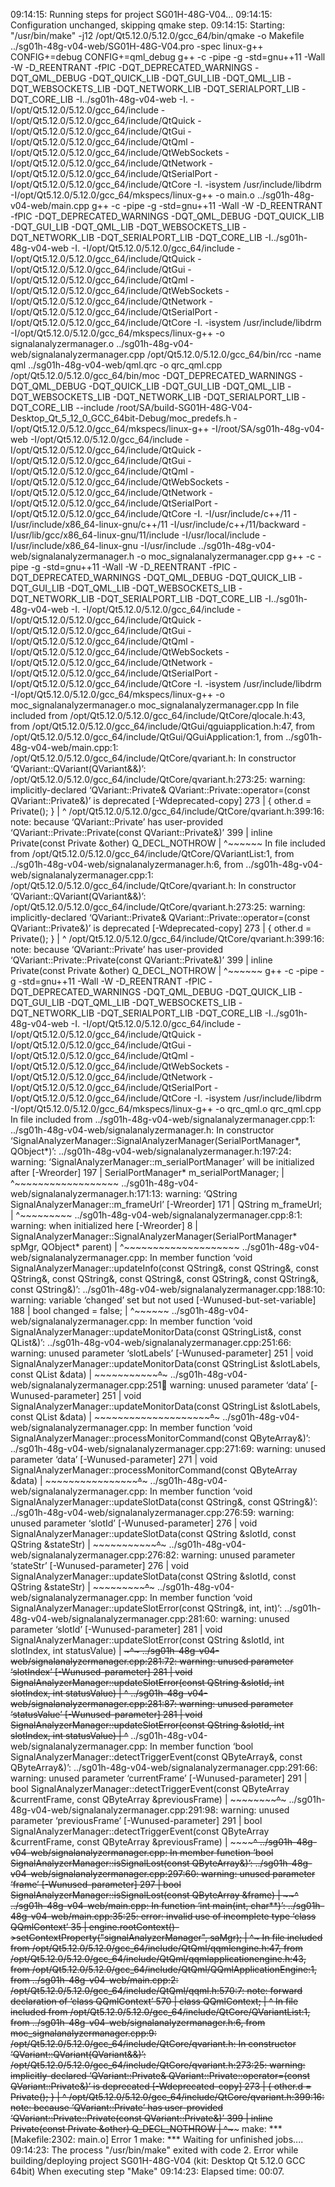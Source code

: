 09:14:15: Running steps for project SG01H-48G-V04...
09:14:15: Configuration unchanged, skipping qmake step.
09:14:15: Starting: "/usr/bin/make" -j12
/opt/Qt5.12.0/5.12.0/gcc_64/bin/qmake -o Makefile ../sg01h-48g-v04-web/SG01H-48G-V04.pro -spec linux-g++ CONFIG+=debug CONFIG+=qml_debug
g++ -c -pipe -g -std=gnu++11 -Wall -W -D_REENTRANT -fPIC -DQT_DEPRECATED_WARNINGS -DQT_QML_DEBUG -DQT_QUICK_LIB -DQT_GUI_LIB -DQT_QML_LIB -DQT_WEBSOCKETS_LIB -DQT_NETWORK_LIB -DQT_SERIALPORT_LIB -DQT_CORE_LIB -I../sg01h-48g-v04-web -I. -I/opt/Qt5.12.0/5.12.0/gcc_64/include -I/opt/Qt5.12.0/5.12.0/gcc_64/include/QtQuick -I/opt/Qt5.12.0/5.12.0/gcc_64/include/QtGui -I/opt/Qt5.12.0/5.12.0/gcc_64/include/QtQml -I/opt/Qt5.12.0/5.12.0/gcc_64/include/QtWebSockets -I/opt/Qt5.12.0/5.12.0/gcc_64/include/QtNetwork -I/opt/Qt5.12.0/5.12.0/gcc_64/include/QtSerialPort -I/opt/Qt5.12.0/5.12.0/gcc_64/include/QtCore -I. -isystem /usr/include/libdrm -I/opt/Qt5.12.0/5.12.0/gcc_64/mkspecs/linux-g++ -o main.o ../sg01h-48g-v04-web/main.cpp
g++ -c -pipe -g -std=gnu++11 -Wall -W -D_REENTRANT -fPIC -DQT_DEPRECATED_WARNINGS -DQT_QML_DEBUG -DQT_QUICK_LIB -DQT_GUI_LIB -DQT_QML_LIB -DQT_WEBSOCKETS_LIB -DQT_NETWORK_LIB -DQT_SERIALPORT_LIB -DQT_CORE_LIB -I../sg01h-48g-v04-web -I. -I/opt/Qt5.12.0/5.12.0/gcc_64/include -I/opt/Qt5.12.0/5.12.0/gcc_64/include/QtQuick -I/opt/Qt5.12.0/5.12.0/gcc_64/include/QtGui -I/opt/Qt5.12.0/5.12.0/gcc_64/include/QtQml -I/opt/Qt5.12.0/5.12.0/gcc_64/include/QtWebSockets -I/opt/Qt5.12.0/5.12.0/gcc_64/include/QtNetwork -I/opt/Qt5.12.0/5.12.0/gcc_64/include/QtSerialPort -I/opt/Qt5.12.0/5.12.0/gcc_64/include/QtCore -I. -isystem /usr/include/libdrm -I/opt/Qt5.12.0/5.12.0/gcc_64/mkspecs/linux-g++ -o signalanalyzermanager.o ../sg01h-48g-v04-web/signalanalyzermanager.cpp
/opt/Qt5.12.0/5.12.0/gcc_64/bin/rcc -name qml ../sg01h-48g-v04-web/qml.qrc -o qrc_qml.cpp
/opt/Qt5.12.0/5.12.0/gcc_64/bin/moc -DQT_DEPRECATED_WARNINGS -DQT_QML_DEBUG -DQT_QUICK_LIB -DQT_GUI_LIB -DQT_QML_LIB -DQT_WEBSOCKETS_LIB -DQT_NETWORK_LIB -DQT_SERIALPORT_LIB -DQT_CORE_LIB --include /root/SA/build-SG01H-48G-V04-Desktop_Qt_5_12_0_GCC_64bit-Debug/moc_predefs.h -I/opt/Qt5.12.0/5.12.0/gcc_64/mkspecs/linux-g++ -I/root/SA/sg01h-48g-v04-web -I/opt/Qt5.12.0/5.12.0/gcc_64/include -I/opt/Qt5.12.0/5.12.0/gcc_64/include/QtQuick -I/opt/Qt5.12.0/5.12.0/gcc_64/include/QtGui -I/opt/Qt5.12.0/5.12.0/gcc_64/include/QtQml -I/opt/Qt5.12.0/5.12.0/gcc_64/include/QtWebSockets -I/opt/Qt5.12.0/5.12.0/gcc_64/include/QtNetwork -I/opt/Qt5.12.0/5.12.0/gcc_64/include/QtSerialPort -I/opt/Qt5.12.0/5.12.0/gcc_64/include/QtCore -I. -I/usr/include/c++/11 -I/usr/include/x86_64-linux-gnu/c++/11 -I/usr/include/c++/11/backward -I/usr/lib/gcc/x86_64-linux-gnu/11/include -I/usr/local/include -I/usr/include/x86_64-linux-gnu -I/usr/include ../sg01h-48g-v04-web/signalanalyzermanager.h -o moc_signalanalyzermanager.cpp
g++ -c -pipe -g -std=gnu++11 -Wall -W -D_REENTRANT -fPIC -DQT_DEPRECATED_WARNINGS -DQT_QML_DEBUG -DQT_QUICK_LIB -DQT_GUI_LIB -DQT_QML_LIB -DQT_WEBSOCKETS_LIB -DQT_NETWORK_LIB -DQT_SERIALPORT_LIB -DQT_CORE_LIB -I../sg01h-48g-v04-web -I. -I/opt/Qt5.12.0/5.12.0/gcc_64/include -I/opt/Qt5.12.0/5.12.0/gcc_64/include/QtQuick -I/opt/Qt5.12.0/5.12.0/gcc_64/include/QtGui -I/opt/Qt5.12.0/5.12.0/gcc_64/include/QtQml -I/opt/Qt5.12.0/5.12.0/gcc_64/include/QtWebSockets -I/opt/Qt5.12.0/5.12.0/gcc_64/include/QtNetwork -I/opt/Qt5.12.0/5.12.0/gcc_64/include/QtSerialPort -I/opt/Qt5.12.0/5.12.0/gcc_64/include/QtCore -I. -isystem /usr/include/libdrm -I/opt/Qt5.12.0/5.12.0/gcc_64/mkspecs/linux-g++ -o moc_signalanalyzermanager.o moc_signalanalyzermanager.cpp
In file included from /opt/Qt5.12.0/5.12.0/gcc_64/include/QtCore/qlocale.h:43,
                 from /opt/Qt5.12.0/5.12.0/gcc_64/include/QtGui/qguiapplication.h:47,
                 from /opt/Qt5.12.0/5.12.0/gcc_64/include/QtGui/QGuiApplication:1,
                 from ../sg01h-48g-v04-web/main.cpp:1:
/opt/Qt5.12.0/5.12.0/gcc_64/include/QtCore/qvariant.h: In constructor ‘QVariant::QVariant(QVariant&&)’:
/opt/Qt5.12.0/5.12.0/gcc_64/include/QtCore/qvariant.h:273:25: warning: implicitly-declared ‘QVariant::Private& QVariant::Private::operator=(const QVariant::Private&)’ is deprecated [-Wdeprecated-copy]
  273 |     { other.d = Private(); }
      |                         ^
/opt/Qt5.12.0/5.12.0/gcc_64/include/QtCore/qvariant.h:399:16: note: because ‘QVariant::Private’ has user-provided ‘QVariant::Private::Private(const QVariant::Private&)’
  399 |         inline Private(const Private &other) Q_DECL_NOTHROW
      |                ^~~~~~~
In file included from /opt/Qt5.12.0/5.12.0/gcc_64/include/QtCore/QVariantList:1,
                 from ../sg01h-48g-v04-web/signalanalyzermanager.h:6,
                 from ../sg01h-48g-v04-web/signalanalyzermanager.cpp:1:
/opt/Qt5.12.0/5.12.0/gcc_64/include/QtCore/qvariant.h: In constructor ‘QVariant::QVariant(QVariant&&)’:
/opt/Qt5.12.0/5.12.0/gcc_64/include/QtCore/qvariant.h:273:25: warning: implicitly-declared ‘QVariant::Private& QVariant::Private::operator=(const QVariant::Private&)’ is deprecated [-Wdeprecated-copy]
  273 |     { other.d = Private(); }
      |                         ^
/opt/Qt5.12.0/5.12.0/gcc_64/include/QtCore/qvariant.h:399:16: note: because ‘QVariant::Private’ has user-provided ‘QVariant::Private::Private(const QVariant::Private&)’
  399 |         inline Private(const Private &other) Q_DECL_NOTHROW
      |                ^~~~~~~
g++ -c -pipe -g -std=gnu++11 -Wall -W -D_REENTRANT -fPIC -DQT_DEPRECATED_WARNINGS -DQT_QML_DEBUG -DQT_QUICK_LIB -DQT_GUI_LIB -DQT_QML_LIB -DQT_WEBSOCKETS_LIB -DQT_NETWORK_LIB -DQT_SERIALPORT_LIB -DQT_CORE_LIB -I../sg01h-48g-v04-web -I. -I/opt/Qt5.12.0/5.12.0/gcc_64/include -I/opt/Qt5.12.0/5.12.0/gcc_64/include/QtQuick -I/opt/Qt5.12.0/5.12.0/gcc_64/include/QtGui -I/opt/Qt5.12.0/5.12.0/gcc_64/include/QtQml -I/opt/Qt5.12.0/5.12.0/gcc_64/include/QtWebSockets -I/opt/Qt5.12.0/5.12.0/gcc_64/include/QtNetwork -I/opt/Qt5.12.0/5.12.0/gcc_64/include/QtSerialPort -I/opt/Qt5.12.0/5.12.0/gcc_64/include/QtCore -I. -isystem /usr/include/libdrm -I/opt/Qt5.12.0/5.12.0/gcc_64/mkspecs/linux-g++ -o qrc_qml.o qrc_qml.cpp
In file included from ../sg01h-48g-v04-web/signalanalyzermanager.cpp:1:
../sg01h-48g-v04-web/signalanalyzermanager.h: In constructor ‘SignalAnalyzerManager::SignalAnalyzerManager(SerialPortManager*, QObject*)’:
../sg01h-48g-v04-web/signalanalyzermanager.h:197:24: warning: ‘SignalAnalyzerManager::m_serialPortManager’ will be initialized after [-Wreorder]
  197 |     SerialPortManager* m_serialPortManager;
      |                        ^~~~~~~~~~~~~~~~~~~
../sg01h-48g-v04-web/signalanalyzermanager.h:171:13: warning:   ‘QString SignalAnalyzerManager::m_frameUrl’ [-Wreorder]
  171 |     QString m_frameUrl;
      |             ^~~~~~~~~~
../sg01h-48g-v04-web/signalanalyzermanager.cpp:8:1: warning:   when initialized here [-Wreorder]
    8 | SignalAnalyzerManager::SignalAnalyzerManager(SerialPortManager* spMgr, QObject* parent)
      | ^~~~~~~~~~~~~~~~~~~~~
../sg01h-48g-v04-web/signalanalyzermanager.cpp: In member function ‘void SignalAnalyzerManager::updateInfo(const QString&, const QString&, const QString&, const QString&, const QString&, const QString&, const QString&, const QString&)’:
../sg01h-48g-v04-web/signalanalyzermanager.cpp:188:10: warning: variable ‘changed’ set but not used [-Wunused-but-set-variable]
  188 |     bool changed = false;
      |          ^~~~~~~
../sg01h-48g-v04-web/signalanalyzermanager.cpp: In member function ‘void SignalAnalyzerManager::updateMonitorData(const QStringList&, const QList<QPointF>&)’:
../sg01h-48g-v04-web/signalanalyzermanager.cpp:251:66: warning: unused parameter ‘slotLabels’ [-Wunused-parameter]
  251 | void SignalAnalyzerManager::updateMonitorData(const QStringList &slotLabels, const QList<QPointF> &data)
      |                                               ~~~~~~~~~~~~~~~~~~~^~~~~~~~~~
../sg01h-48g-v04-web/signalanalyzermanager.cpp:251:100: warning: unused parameter ‘data’ [-Wunused-parameter]
  251 | void SignalAnalyzerManager::updateMonitorData(const QStringList &slotLabels, const QList<QPointF> &data)
      |                                                                              ~~~~~~~~~~~~~~~~~~~~~~^~~~
../sg01h-48g-v04-web/signalanalyzermanager.cpp: In member function ‘void SignalAnalyzerManager::processMonitorCommand(const QByteArray&)’:
../sg01h-48g-v04-web/signalanalyzermanager.cpp:271:69: warning: unused parameter ‘data’ [-Wunused-parameter]
  271 | void SignalAnalyzerManager::processMonitorCommand(const QByteArray &data)
      |                                                   ~~~~~~~~~~~~~~~~~~^~~~
../sg01h-48g-v04-web/signalanalyzermanager.cpp: In member function ‘void SignalAnalyzerManager::updateSlotData(const QString&, const QString&)’:
../sg01h-48g-v04-web/signalanalyzermanager.cpp:276:59: warning: unused parameter ‘slotId’ [-Wunused-parameter]
  276 | void SignalAnalyzerManager::updateSlotData(const QString &slotId, const QString &stateStr)
      |                                            ~~~~~~~~~~~~~~~^~~~~~
../sg01h-48g-v04-web/signalanalyzermanager.cpp:276:82: warning: unused parameter ‘stateStr’ [-Wunused-parameter]
  276 | void SignalAnalyzerManager::updateSlotData(const QString &slotId, const QString &stateStr)
      |                                                                   ~~~~~~~~~~~~~~~^~~~~~~~
../sg01h-48g-v04-web/signalanalyzermanager.cpp: In member function ‘void SignalAnalyzerManager::updateSlotError(const QString&, int, int)’:
../sg01h-48g-v04-web/signalanalyzermanager.cpp:281:60: warning: unused parameter ‘slotId’ [-Wunused-parameter]
  281 | void SignalAnalyzerManager::updateSlotError(const QString &slotId, int slotIndex, int statusValue)
      |                                             ~~~~~~~~~~~~~~~^~~~~~
../sg01h-48g-v04-web/signalanalyzermanager.cpp:281:72: warning: unused parameter ‘slotIndex’ [-Wunused-parameter]
  281 | void SignalAnalyzerManager::updateSlotError(const QString &slotId, int slotIndex, int statusValue)
      |                                                                    ~~~~^~~~~~~~~
../sg01h-48g-v04-web/signalanalyzermanager.cpp:281:87: warning: unused parameter ‘statusValue’ [-Wunused-parameter]
  281 | void SignalAnalyzerManager::updateSlotError(const QString &slotId, int slotIndex, int statusValue)
      |                                                                                   ~~~~^~~~~~~~~~~
../sg01h-48g-v04-web/signalanalyzermanager.cpp: In member function ‘bool SignalAnalyzerManager::detectTriggerEvent(const QByteArray&, const QByteArray&)’:
../sg01h-48g-v04-web/signalanalyzermanager.cpp:291:66: warning: unused parameter ‘currentFrame’ [-Wunused-parameter]
  291 | bool SignalAnalyzerManager::detectTriggerEvent(const QByteArray &currentFrame, const QByteArray &previousFrame)
      |                                                ~~~~~~~~~~~~~~~~~~^~~~~~~~~~~~
../sg01h-48g-v04-web/signalanalyzermanager.cpp:291:98: warning: unused parameter ‘previousFrame’ [-Wunused-parameter]
  291 | bool SignalAnalyzerManager::detectTriggerEvent(const QByteArray &currentFrame, const QByteArray &previousFrame)
      |                                                                                ~~~~~~~~~~~~~~~~~~^~~~~~~~~~~~~
../sg01h-48g-v04-web/signalanalyzermanager.cpp: In member function ‘bool SignalAnalyzerManager::isSignalLost(const QByteArray&)’:
../sg01h-48g-v04-web/signalanalyzermanager.cpp:297:60: warning: unused parameter ‘frame’ [-Wunused-parameter]
  297 | bool SignalAnalyzerManager::isSignalLost(const QByteArray &frame)
      |                                          ~~~~~~~~~~~~~~~~~~^~~~~
../sg01h-48g-v04-web/main.cpp: In function ‘int main(int, char**)’:
../sg01h-48g-v04-web/main.cpp:35:25: error: invalid use of incomplete type ‘class QQmlContext’
   35 |     engine.rootContext()->setContextProperty("signalAnalyzerManager", saMgr);
      |                         ^~
In file included from /opt/Qt5.12.0/5.12.0/gcc_64/include/QtQml/qqmlengine.h:47,
                 from /opt/Qt5.12.0/5.12.0/gcc_64/include/QtQml/qqmlapplicationengine.h:43,
                 from /opt/Qt5.12.0/5.12.0/gcc_64/include/QtQml/QQmlApplicationEngine:1,
                 from ../sg01h-48g-v04-web/main.cpp:2:
/opt/Qt5.12.0/5.12.0/gcc_64/include/QtQml/qqml.h:570:7: note: forward declaration of ‘class QQmlContext’
  570 | class QQmlContext;
      |       ^~~~~~~~~~~
In file included from /opt/Qt5.12.0/5.12.0/gcc_64/include/QtCore/QVariantList:1,
                 from ../sg01h-48g-v04-web/signalanalyzermanager.h:6,
                 from moc_signalanalyzermanager.cpp:9:
/opt/Qt5.12.0/5.12.0/gcc_64/include/QtCore/qvariant.h: In constructor ‘QVariant::QVariant(QVariant&&)’:
/opt/Qt5.12.0/5.12.0/gcc_64/include/QtCore/qvariant.h:273:25: warning: implicitly-declared ‘QVariant::Private& QVariant::Private::operator=(const QVariant::Private&)’ is deprecated [-Wdeprecated-copy]
  273 |     { other.d = Private(); }
      |                         ^
/opt/Qt5.12.0/5.12.0/gcc_64/include/QtCore/qvariant.h:399:16: note: because ‘QVariant::Private’ has user-provided ‘QVariant::Private::Private(const QVariant::Private&)’
  399 |         inline Private(const Private &other) Q_DECL_NOTHROW
      |                ^~~~~~~
make: *** [Makefile:2302: main.o] Error 1
make: *** Waiting for unfinished jobs....
09:14:23: The process "/usr/bin/make" exited with code 2.
Error while building/deploying project SG01H-48G-V04 (kit: Desktop Qt 5.12.0 GCC 64bit)
When executing step "Make"
09:14:23: Elapsed time: 00:07.